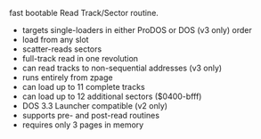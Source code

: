 fast bootable Read Track/Sector routine.
- targets single-loaders in either ProDOS or DOS (v3 only) order
- load from any slot
- scatter-reads sectors
- full-track read in one revolution
- can read tracks to non-sequential addresses (v3 only)
- runs entirely from zpage
- can load up to 11 complete tracks
- can load up to 12 additional sectors ($0400-bfff)
- DOS 3.3 Launcher compatible (v2 only)
- supports pre- and post-read routines
- requires only 3 pages in memory
